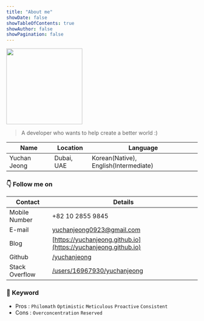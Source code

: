 ```yaml
---
title: "About me"
showDate: false
showTableOfContents: true
showAuthor: false
showPagination: false
---
```


<img src="https://user-images.githubusercontent.com/84524514/167863098-414650df-4075-4b94-b5be-f37bef90e4d5.png" width="200"/>

> A developer who wants to help create a better world :)

| Name         | Location   | Language                              |
| ------------ | ---------- | ------------------------------------- |
| Yuchan Jeong | Dubai, UAE | Korean(Native), English(Intermediate) |

### 👇 Follow me on

| Contact        | Details                                                                             |
| -------------- | ----------------------------------------------------------------------------------- |
| Mobile Number  | +82 10 2855 9845                                                                    |
| E-mail         | [yuchanjeong0923@gmail.com](mailto:yuchanjeong0923@gmail.com)                       |
| Blog           | [https://yuchanjeong.github.io](https://yuchanjeong.github.io)                      |
| Github         | [/yuchanjeong](https://github.com/yuchanjeong)                                      |
| Stack Overflow | [/users/16967930/yuchanjeong](https://stackoverflow.com/users/16967930/yuchanjeong) |

### 🔖 Keyword

- Pros : `Philomath` `Optimistic` `Meticulous` `Proactive` `Consistent`
- Cons : `Overconcentration` `Reserved`
